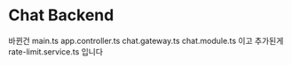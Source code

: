 ﻿# Chat Backend
바뀐건 main.ts  app.controller.ts chat.gateway.ts chat.module.ts 이고 추가된게 rate-limit.service.ts 입니다
